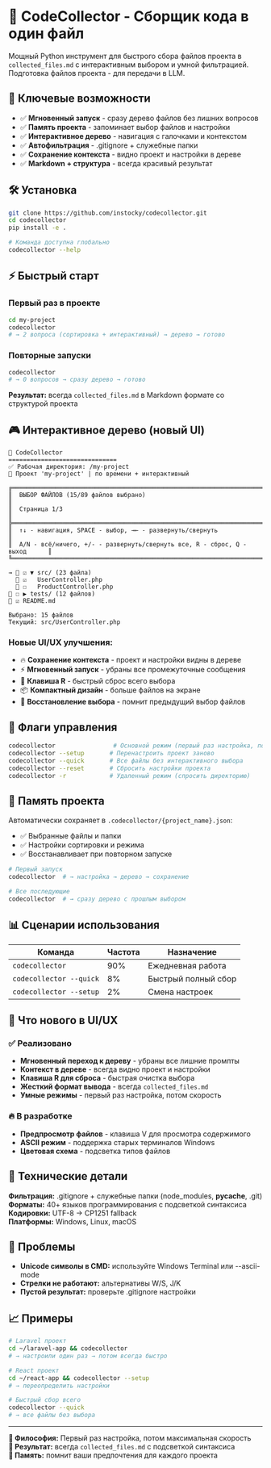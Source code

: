 # 📁 CodeCollector - Сборщик кода в один файл

Мощный Python инструмент для быстрого сбора файлов проекта в `collected_files.md` с интерактивным выбором и умной фильтрацией. Подготовка файлов проекта - для передачи в LLM.

## 🚀 Ключевые возможности

- ✅ **Мгновенный запуск** - сразу дерево файлов без лишних вопросов
- ✅ **Память проекта** - запоминает выбор файлов и настройки
- ✅ **Интерактивное дерево** - навигация с галочками и контекстом
- ✅ **Автофильтрация** - .gitignore + служебные папки
- ✅ **Сохранение контекста** - видно проект и настройки в дереве
- ✅ **Markdown + структура** - всегда красивый результат

## 🛠 Установка

```bash
git clone https://github.com/instocky/codecollector.git
cd codecollector
pip install -e .

# Команда доступна глобально
codecollector --help
```

## ⚡ Быстрый старт

### Первый раз в проекте
```bash
cd my-project
codecollector
# → 2 вопроса (сортировка + интерактивный) → дерево → готово
```

### Повторные запуски  
```bash
codecollector
# → 0 вопросов → сразу дерево → готово
```

**Результат:** всегда `collected_files.md` в Markdown формате со структурой проекта

## 🎮 Интерактивное дерево (новый UI)

```
🚀 CodeCollector
==============================
✅ Рабочая директория: /my-project
🔄 Проект 'my-project' | по времени + интерактивный

╔═══════════════════════════════════════════════════════════════════════════════╗
║  ВЫБОР ФАЙЛОВ (15/89 файлов выбрано)                                        ║
║  Страница 1/3                                                               ║
╠═══════════════════════════════════════════════════════════════════════════════╣
║  ↑↓ - навигация, SPACE - выбор, →← - развернуть/свернуть                    ║
║  A/N - всё/ничего, +/- - развернуть/свернуть все, R - сброс, Q - выход      ║
╚═══════════════════════════════════════════════════════════════════════════════╝

→ 📁 ☑ ▼ src/ (23 файла)
  📄 ☑   UserController.php
  📄 ☐   ProductController.php
📁 ☐ ▶ tests/ (12 файлов)
📄 ☑ README.md

Выбрано: 15 файлов
Текущий: src/UserController.php
```

### Новые UI/UX улучшения:
- 🔥 **Сохранение контекста** - проект и настройки видны в дереве
- ⚡ **Мгновенный запуск** - убраны все промежуточные сообщения  
- 🎯 **Клавиша R** - быстрый сброс всего выбора
- 📦 **Компактный дизайн** - больше файлов на экране
- 💾 **Восстановление выбора** - помнит предыдущий выбор файлов

## 🔧 Флаги управления

```bash
codecollector                # Основной режим (первый раз настройка, потом сразу дерево)
codecollector --setup       # Перенастроить проект заново
codecollector --quick       # Все файлы без интерактивного выбора
codecollector --reset       # Сбросить настройки проекта
codecollector -r            # Удаленный режим (спросить директорию)
```

## 🧠 Память проекта

Автоматически сохраняет в `.codecollector/{project_name}.json`:
- ✅ Выбранные файлы и папки
- ✅ Настройки сортировки и режима
- ✅ Восстанавливает при повторном запуске

```bash
# Первый запуск
codecollector  # → настройка → дерево → сохранение

# Все последующие 
codecollector  # → сразу дерево с прошлым выбором
```

## 📊 Сценарии использования

| Команда                 | Частота | Назначение          |
| ----------------------- | ------- | ------------------- |
| `codecollector`         | 90%     | Ежедневная работа   |
| `codecollector --quick` | 8%      | Быстрый полный сбор |
| `codecollector --setup` | 2%      | Смена настроек      |

## 🎯 Что нового в UI/UX

### ✅ Реализовано
- **Мгновенный переход к дереву** - убраны все лишние промпты
- **Контекст в дереве** - всегда видно проект и настройки  
- **Клавиша R для сброса** - быстрая очистка выбора
- **Жесткий формат вывода** - всегда `collected_files.md`
- **Умные режимы** - первый раз настройка, потом скорость

### 🔥 В разработке
- **Предпросмотр файлов** - клавиша V для просмотра содержимого
- **ASCII режим** - поддержка старых терминалов Windows
- **Цветовая схема** - подсветка типов файлов

## 🚀 Технические детали

**Фильтрация:** .gitignore + служебные папки (node_modules, __pycache__, .git)  
**Форматы:** 40+ языков программирования с подсветкой синтаксиса  
**Кодировки:** UTF-8 → CP1251 fallback  
**Платформы:** Windows, Linux, macOS  

## 🐛 Проблемы

- **Unicode символы в CMD:** используйте Windows Terminal или --ascii-mode
- **Стрелки не работают:** альтернативы W/S, J/K
- **Пустой результат:** проверьте .gitignore настройки

## 📈 Примеры

```bash
# Laravel проект
cd ~/laravel-app && codecollector
# → настроили один раз → потом всегда быстро

# React проект  
cd ~/react-app && codecollector --setup
# → переопределить настройки

# Быстрый сбор всего
codecollector --quick
# → все файлы без выбора
```

---

**🎯 Философия:** Первый раз настройка, потом максимальная скорость  
**📄 Результат:** всегда `collected_files.md` с подсветкой синтаксиса  
**💾 Память:** помнит ваши предпочтения для каждого проекта